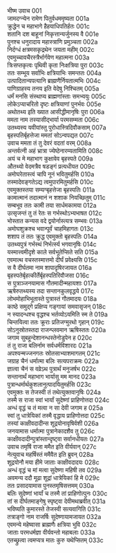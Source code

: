 भीष्म उवाच	001  
जामदग्न्येन रामेण पितुर्वधममृष्यता	001a  
क्रुद्धेन च महाभागे हैहयाधिपतिर्हतः	001c  
शतानि दश बाहूनां निकृत्तान्यर्जुनस्य वै	001e  
पुनश्च धनुरादाय महास्त्राणि प्रमुञ्चता	002a  
निर्दग्धं क्षत्रमसकृद्रथेन जयता महीम्	002c  
एवमुच्चावचैरस्त्रैर्भार्गवेण महात्मना	003a  
त्रिःसप्तकृत्वः पृथिवी कृता निःक्षत्रिया पुरा	003c  
ततः सम्भूय सर्वाभिः क्षत्रियाभिः समन्ततः	004a  
उत्पादितान्यपत्यानि ब्राह्मणैर्नियतात्मभिः	004c  
पाणिग्राहस्य तनय इति वेदेषु निश्चितम्	005a  
धर्मं मनसि संस्थाप्य ब्राह्मणांस्ताः समभ्ययुः	005c  
लोकेऽप्याचरितो दृष्टः क्षत्रियाणां पुनर्भवः	005e  
अथोतथ्य इति ख्यात आसीद्धीमानृषिः पुरा	006a  
ममता नाम तस्यासीद्भार्या परमसम्मता	006c  
उतथ्यस्य यवीयांस्तु पुरोधास्त्रिदिवौकसाम्	007a  
बृहस्पतिर्बृहत्तेजा ममतां सोऽन्वपद्यत	007c  
उवाच ममता तं तु देवरं वदतां वरम्	008a  
अन्तर्वत्नी अहं भ्रात्रा ज्येष्ठेनारम्यतामिति	008c  
अयं च मे महाभाग कुक्षावेव बृहस्पते	009a  
औतथ्यो वेदमत्रैव षडङ्गं प्रत्यधीयत	009c  
अमोघरेतास्त्वं चापि नूनं भवितुमर्हसि	010a  
तस्मादेवङ्गतेऽद्य त्वमुपारमितुमर्हसि	010c  
एवमुक्तस्तया सम्यग्बृहत्तेजा बृहस्पतिः	011a  
कामात्मानं तदात्मानं न शशाक नियच्छितुम्	011c  
सम्बभूव ततः कामी तया सार्धमकामया	012a  
उत्सृजन्तं तु तं रेतः स गर्भस्थोऽभ्यभाषत	012c  
भोस्तात कन्यस वदे द्वयोर्नास्त्यत्र सम्भवः	013a  
अमोघशुक्रश्च भवान्पूर्वं चाहमिहागतः	013c  
शशाप तं ततः क्रुद्ध एवमुक्तो बृहस्पतिः	014a  
उतथ्यपुत्रं गर्भस्थं निर्भर्त्स्य भगवानृषिः	014c  
यस्मात्त्वमीदृशे काले सर्वभूतेप्सिते सति	015a  
एवमात्थ वचस्तस्मात्तमो दीर्घं प्रवेक्ष्यसि	015c  
स वै दीर्घतमा नाम शापादृषिरजायत	016a  
बृहस्पतेर्बृहत्कीर्तेर्बृहस्पतिरिवौजसा	016c  
स पुत्राञ्जनयामास गौतमादीन्महायशाः	017a  
ऋषेरुतथ्यस्य तदा सन्तानकुलवृद्धये	017c  
लोभमोहाभिभूतास्ते पुत्रास्तं गौतमादयः	018a  
काष्ठे समुद्गे प्रक्षिप्य गङ्गायां समवासृजन्	018c  
न स्यादन्धश्च वृद्धश्च भर्तव्योऽयमिति स्म ते	019a  
चिन्तयित्वा ततः क्रूराः प्रतिजग्मुरथो गृहान्	019c  
सोऽनुस्रोतस्तदा राजन्प्लवमान ऋषिस्ततः	020a  
जगाम सुबहून्देशानन्धस्तेनोडुपेन ह	020c  
तं तु राजा बलिर्नाम सर्वधर्मविशारदः	021a  
अपश्यन्मज्जनगतः स्रोतसाभ्याशमागतम्	021c  
जग्राह चैनं धर्मात्मा बलिः सत्यपराक्रमः	022a  
ज्ञात्वा चैनं स वव्रेऽथ पुत्रार्थं मनुजर्षभ	022c  
सन्तानार्थं महाभाग भार्यासु मम मानद	023a  
पुत्रान्धर्मार्थकुशलानुत्पादयितुमर्हसि	023c  
एवमुक्तः स तेजस्वी तं तथेत्युक्तवानृषिः	024a  
तस्मै स राजा स्वां भार्यां सुदेष्णां प्राहिणोत्तदा	024c  
अन्धं वृद्धं च तं मत्वा न सा देवी जगाम ह	025a  
स्वां तु धात्रेयिकां तस्मै वृद्धाय प्राहिणोत्तदा	025c  
तस्यां काक्षीवदादीन्स शूद्रयोनावृषिर्वशी	026a  
जनयामास धर्मात्मा पुत्रानेकादशैव तु	026c  
काक्षीवदादीन्पुत्रांस्तान्दृष्ट्वा सर्वानधीयतः	027a  
उवाच तमृषिं राजा ममैत इति वीर्यवान्	027c  
नेत्युवाच महर्षिस्तं ममैवैत इति ब्रुवन्	028a  
शूद्रयोनौ मया हीमे जाताः काक्षीवदादयः	028c  
अन्धं वृद्धं च मां मत्वा सुदेष्णा महिषी तव	029a  
अवमन्य ददौ मूढा शूद्रां धात्रेयिकां हि मे	029c  
ततः प्रसादयामास पुनस्तमृषिसत्तमम्	030a  
बलिः सुदेष्णां भार्यां च तस्मै तां प्राहिणोत्पुनः	030c  
तां स दीर्घतमाङ्गेषु स्पृष्ट्वा देवीमथाब्रवीत्	031a  
भविष्यति कुमारस्ते तेजस्वी सत्यवागिति	031c  
तत्राङ्गो नाम राजर्षिः सुदेष्णायामजायत	032a  
एवमन्ये महेष्वासा ब्राह्मणैः क्षत्रिया भुवि	032c  
जाताः परमधर्मज्ञा वीर्यवन्तो महाबलाः	033a  
एतच्छ्रुत्वा त्वमप्यत्र मातः कुरु यथेप्सितम्	033c  
